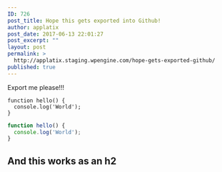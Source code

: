 ```yaml
---
ID: 726
post_title: Hope this gets exported into Github!
author: applatix
post_date: 2017-06-13 22:01:27
post_excerpt: ""
layout: post
permalink: >
  http://applatix.staging.wpengine.com/hope-gets-exported-github/
published: true
---
```

Export me please!!!

    function hello() {
      console.log('World');
    }
    
    
```javascript
function hello() {
  console.log('World');
}
```


## And this works as an h2
